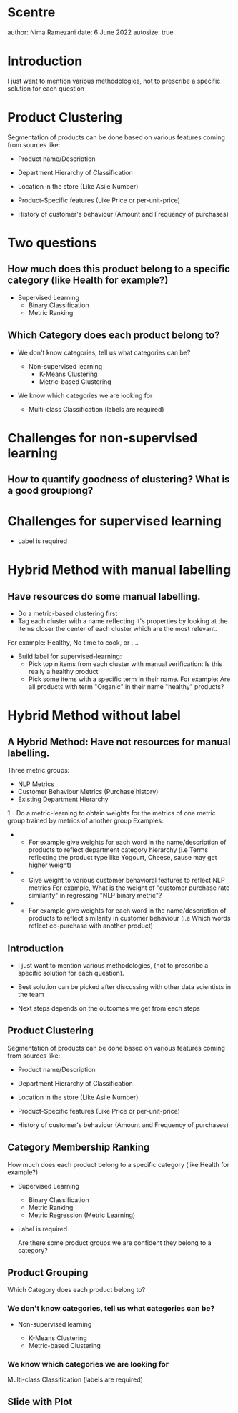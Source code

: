 Scentre
========================================================
author: Nima Ramezani
date: 6 June 2022
autosize: true

Introduction
========================================================
I just want to mention various methodologies, not to prescribe a specific solution for each question


Product Clustering
========================================================

<!-- For more details on authoring R presentations please visit <https://support.rstudio.com/hc/en-us/articles/200486468>. -->

Segmentation of products can be done based on various features coming from sources like:

- Product name/Description
- Department Hierarchy of Classification
- Location in the store (Like Asile Number)
- Product-Specific features (Like Price or per-unit-price)

- History of customer's behaviour (Amount and Frequency of purchases)

Two questions
========================================================

## How much does this product belong to a specific category (like Health for example?)

- Supervised Learning 
  - Binary Classification
  - Metric Ranking

## Which Category does each product belong to?
- We don't know categories, tell us what categories can be?
  - Non-supervised learning
    - K-Means Clustering
    - Metric-based Clustering

- We know which categories we are looking for
  - Multi-class Classification (labels are required)

Challenges for non-supervised learning
========================================================

## How to quantify goodness of clustering? What is a good groupiong?

Challenges for supervised learning
========================================================
- Label is required


Hybrid Method with manual labelling
========================================================
## Have resources do some manual labelling.

- Do a metric-based clustering first
- Tag each cluster with a name reflecting it's properties by looking at the items closer the center of each cluster which are the most relevant. 

For example: Healthy, No time to cook, or ....

- Build label for supervised-learning:
  - Pick top n items from each cluster with manual verification: Is this really a healthy product
  - Pick some items with a specific term in their name. For example: Are all products with term "Organic" in their name "healthy" products? 

Hybrid Method without label
========================================================
## A Hybrid Method: Have not resources for manual labelling.

Three metric groups:

- NLP Metrics
- Customer Behaviour Metrics (Purchase history)
- Existing Department Hierarchy

1 - Do a metric-learning to obtain weights for the metrics of one metric group trained by metrics of another group
Examples:
  * - For example give weights for each word in the name/description of products to reflect department category hierarchy
  (i.e Terms reflecting the product type like Yogourt, Cheese, sause may get higher weight)
  
  * - Give weight to various customer behavioral features to reflect NLP metrics
  For example, What is the weight of "customer purchase rate similarity" in regressing "NLP binary metric"?

  * - For example give weights for each word in the name/description of products to reflect similarity in customer behaviour
  (i.e Which words reflect co-purchase with another product)




## Introduction

- I just want to mention various methodologies, 
  (not to prescribe a specific solution for each question).

- Best solution can be picked after discussing with other data scientists in the team

- Next steps depends on the outcomes we get from each steps

## Product Clustering

Segmentation of products can be done based on various features coming from sources like:

- Product name/Description
- Department Hierarchy of Classification
- Location in the store (Like Asile Number)
- Product-Specific features (Like Price or per-unit-price)

- History of customer's behaviour (Amount and Frequency of purchases)

## Category Membership Ranking
How much does each product belong to a specific category (like Health for example?)

- Supervised Learning 

  * Binary Classification
  * Metric Ranking
  * Metric Regression (Metric Learning)

- Label is required

  Are there some product groups we are confident they belong to a category?

## Product Grouping  

Which Category does each product belong to?

### We don't know categories, tell us what categories can be?

  - Non-supervised learning
  
    * K-Means Clustering
    * Metric-based Clustering

### We know which categories we are looking for
  
  Multi-class Classification (labels are required)


## Slide with Plot

